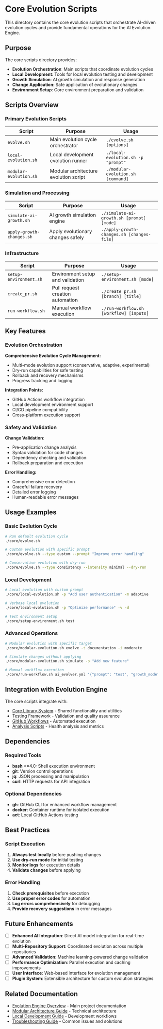 <!--
@file scripts/core/README.md
@description Core evolution scripts and orchestration tools
@author AI Evolution Engine Team <team@ai-evolution-engine.org>
@created 2025-07-12
@lastModified 2025-07-12
@version 1.0.0

@relatedIssues 
  - #documentation-cleanup: Comprehensive README coverage for all directories
  - #core-evolution-scripts: Central orchestration and core functionality

@relatedEvolutions
  - v1.0.0: Initial creation during comprehensive documentation update

@dependencies
  - bash: >=4.0 for script execution
  - Core library system: src/lib/core/ modules
  - Git: for version control operations

@changelog
  - 2025-07-12: Initial creation with comprehensive documentation - AEE

@usage Core evolution orchestration and fundamental operation scripts
@notes Contains the primary scripts that drive evolution cycles and core functionality
-->

# Core Evolution Scripts

This directory contains the core evolution scripts that orchestrate AI-driven evolution cycles and provide fundamental operations for the AI Evolution Engine.

## Purpose

The core scripts directory provides:
- **Evolution Orchestration**: Main scripts that coordinate evolution cycles
- **Local Development**: Tools for local evolution testing and development
- **Growth Simulation**: AI growth simulation and response generation
- **Change Application**: Safe application of evolutionary changes
- **Environment Setup**: Core environment preparation and validation

## Scripts Overview

### Primary Evolution Scripts

| Script | Purpose | Usage |
|--------|---------|-------|
| `evolve.sh` | Main evolution cycle orchestrator | `./evolve.sh [options]` |
| `local-evolution.sh` | Local development evolution runner | `./local-evolution.sh -p "prompt"` |
| `modular-evolution.sh` | Modular architecture evolution script | `./modular-evolution.sh [command]` |

### Simulation and Processing

| Script | Purpose | Usage |
|--------|---------|-------|
| `simulate-ai-growth.sh` | AI growth simulation engine | `./simulate-ai-growth.sh [prompt] [mode]` |
| `apply-growth-changes.sh` | Apply evolutionary changes safely | `./apply-growth-changes.sh [changes-file]` |

### Infrastructure

| Script | Purpose | Usage |
|--------|---------|-------|
| `setup-environment.sh` | Environment setup and validation | `./setup-environment.sh [mode]` |
| `create_pr.sh` | Pull request creation automation | `./create_pr.sh [branch] [title]` |
| `run-workflow.sh` | Manual workflow execution | `./run-workflow.sh [workflow] [inputs]` |

## Key Features

### Evolution Orchestration

**Comprehensive Evolution Cycle Management:**
- Multi-mode evolution support (conservative, adaptive, experimental)
- Dry-run capabilities for safe testing
- Rollback and recovery mechanisms
- Progress tracking and logging

**Integration Points:**
- GitHub Actions workflow integration
- Local development environment support
- CI/CD pipeline compatibility
- Cross-platform execution support

### Safety and Validation

**Change Validation:**
- Pre-application change analysis
- Syntax validation for code changes
- Dependency checking and validation
- Rollback preparation and execution

**Error Handling:**
- Comprehensive error detection
- Graceful failure recovery
- Detailed error logging
- Human-readable error messages

## Usage Examples

### Basic Evolution Cycle

```bash
# Run default evolution cycle
./core/evolve.sh

# Custom evolution with specific prompt
./core/evolve.sh --type custom --prompt "Improve error handling"

# Conservative evolution with dry-run
./core/evolve.sh --type consistency --intensity minimal --dry-run
```

### Local Development

```bash
# Local evolution with custom prompt
./core/local-evolution.sh -p "Add user authentication" -m adaptive

# Verbose local evolution
./core/local-evolution.sh -p "Optimize performance" -v -d

# Test environment setup
./core/setup-environment.sh test
```

### Advanced Operations

```bash
# Modular evolution with specific target
./core/modular-evolution.sh evolve -t documentation -i moderate

# Simulate changes without applying
./core/modular-evolution.sh simulate -p "Add new feature"

# Manual workflow execution
./core/run-workflow.sh ai_evolver.yml '{"prompt": "test", "growth_mode": "conservative"}'
```

## Integration with Evolution Engine

The core scripts integrate with:
- [Core Library System](../../src/lib/README.md) - Shared functionality and utilities
- [Testing Framework](../../tests/README.md) - Validation and quality assurance
- [GitHub Workflows](../../.github/workflows/README.md) - Automated execution
- [Analysis Scripts](../analysis/README.md) - Health analysis and metrics

## Dependencies

### Required Tools
- **bash** >=4.0: Shell execution environment
- **git**: Version control operations
- **jq**: JSON processing and manipulation
- **curl**: HTTP requests for API integration

### Optional Dependencies
- **gh**: GitHub CLI for enhanced workflow management
- **docker**: Container runtime for isolated execution
- **act**: Local GitHub Actions testing

## Best Practices

### Script Execution
1. **Always test locally** before pushing changes
2. **Use dry-run mode** for initial testing
3. **Monitor logs** for execution details
4. **Validate changes** before applying

### Error Handling
1. **Check prerequisites** before execution
2. **Use proper error codes** for automation
3. **Log errors comprehensively** for debugging
4. **Provide recovery suggestions** in error messages

## Future Enhancements

- [ ] **Enhanced AI Integration**: Direct AI model integration for real-time evolution
- [ ] **Multi-Repository Support**: Coordinated evolution across multiple repositories
- [ ] **Advanced Validation**: Machine learning-powered change validation
- [ ] **Performance Optimization**: Parallel execution and caching improvements
- [ ] **User Interface**: Web-based interface for evolution management
- [ ] **Plugin System**: Extensible architecture for custom evolution strategies

## Related Documentation

- [Evolution Engine Overview](../../README.md) - Main project documentation
- [Modular Architecture Guide](../../docs/architecture/MODULAR_ARCHITECTURE.md) - Technical architecture
- [Local Development Guide](../../docs/guides/local-development.md) - Development workflows
- [Troubleshooting Guide](../../docs/guides/troubleshooting.md) - Common issues and solutions